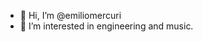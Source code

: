 - 👋 Hi, I’m @emiliomercuri
- 👀 I’m interested in engineering and music.


<!---
emiliomercuri/emiliomercuri is a ✨ special ✨ repository because its `README.md` (this file) appears on your GitHub profile.
You can click the Preview link to take a look at your changes.
--->
